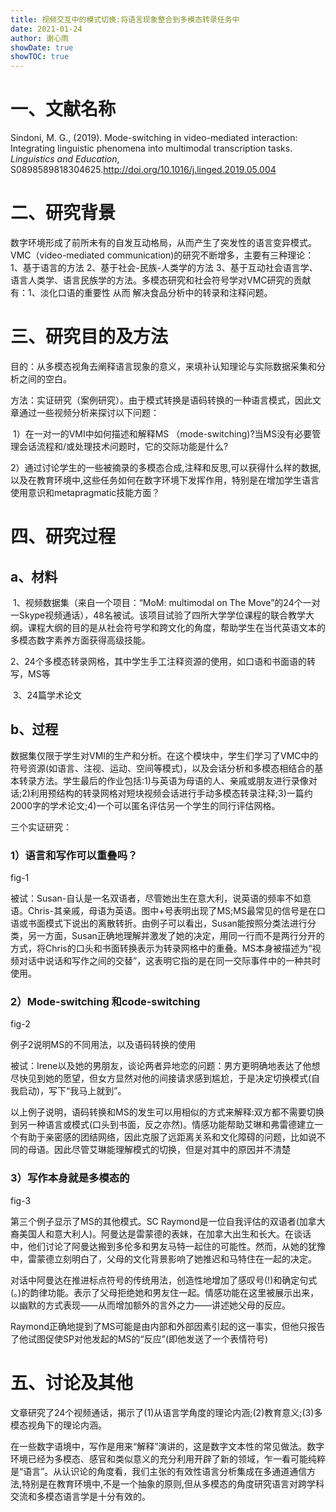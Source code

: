 ```yaml
---
title: 视频交互中的模式切换:将语言现象整合到多模态转录任务中
date: 2021-01-24
author: 谢心雨
showDate: true
showTOC: true
---
```


# 一、文献名称

Sindoni, M. G., (2019). Mode-switching in video-mediated interaction: Integrating linguistic phenomena into multimodal transcription tasks. *Linguistics and Education*,  S0898589818304625.http://doi.org/10.1016/j.linged.2019.05.004 

# 二、研究背景

​		数字环境形成了前所未有的自发互动格局，从而产生了突发性的语言变异模式。VMC（video-mediated communication)的研究不断增多，主要有三种理论：1、基于语言的方法  2、基于社会-民族-人类学的方法  3、基于互动社会语言学、语言人类学、语言民族学的方法。多模态研究和社会符号学对VMC研究的贡献有：1、淡化口语的重要性 从而 解决食品分析中的转录和注释问题。

# 三、研究目的及方法

​		目的：从多模态视角去阐释语言现象的意义，来填补认知理论与实际数据采集和分析之间的空白。

​		方法：实证研究（案例研究）。由于模式转换是语码转换的一种语言模式，因此文章通过一些视频分析来探讨以下问题：

​		1）在一对一的VMI中如何描述和解释MS （mode-switching)?当MS没有必要管理会话流程和/或处理技术问题时，它的交际功能是什么?

​		2）通过讨论学生的一些被摘录的多模态合成,注释和反思,可以获得什么样的数据,以及在教育环境中,这些任务如何在数字环境下发挥作用，特别是在增加学生语言使用意识和metapragmatic技能方面？

# 四、研究过程

## a、材料

​		1、视频数据集（来自一个项目：“MoM: multimodal on The Move”的24个一对一Skype视频通话），48名被试。该项目试验了四所大学学位课程的联合教学大纲。课程大纲的目的是从社会符号学和跨文化的角度，帮助学生在当代英语文本的多模态数字素养方面获得高级技能。

​		2、24个多模态转录网格，其中学生手工注释资源的使用，如口语和书面语的转写，MS等

​		3、24篇学术论文

## b、过程

​		数据集仅限于学生对VMI的生产和分析。在这个模块中，学生们学习了VMC中的符号资源(如语言、注视、运动、空间等模式)，以及会话分析和多模态相结合的基本转录方法。学生最后的作业包括:1)与英语为母语的人、亲戚或朋友进行录像对话;2)利用预结构的转录网格对短块视频会话进行手动多模态转录注释;3)一篇约2000字的学术论文;4)一个可以匿名评估另一个学生的同行评估网格。

   三个实证研究：

### 1）语言和写作可以重叠吗？

fig-1![]()

被试：Susan-自认是一名双语者，尽管她出生在意大利，说英语的频率不如意语。Chris-其亲戚，母语为英语。图中+号表明出现了MS;MS最常见的信号是在口语或书面模式下说出的离散转折。由例子可以看出，Susan能按照分类法进行分类，另一方面，Susan正确地理解并激发了她的决定，用同一行而不是两行分开的方式，将Chris的口头和书面转换表示为转录网格中的重叠。MS本身被描述为“视频对话中说话和写作之间的交替”，这表明它指的是在同一交际事件中的一种共时使用。

### 2）Mode-switching 和code-switching

fig-2![]()

例子2说明MS的不同用法，以及语码转换的使用

被试：Irene以及她的男朋友，谈论两者异地恋的问题：男方更明确地表达了他想尽快见到她的愿望，但女方显然对他的间接请求感到尴尬，于是决定切换模式(自我启动)，写下“我马上就到”。

以上例子说明，语码转换和MS的发生可以用相似的方式来解释:双方都不需要切换到另一种语言或模式(口头到书面，反之亦然)。情感功能帮助艾琳和弗雷德建立一个有助于亲密感的团结网络，因此克服了远距离关系和文化障碍的问题，比如说不同的母语。因此尽管艾琳能理解模式的切换，但是对其中的原因并不清楚

### 3）写作本身就是多模态的

fig-3![]()

第三个例子显示了MS的其他模式。SC Raymond是一位自我评估的双语者(加拿大裔美国人和意大利人)。阿曼达是雷蒙德的表妹，在加拿大出生和长大。在谈话中，他们讨论了阿曼达搬到多伦多和男友马特一起住的可能性。然而，从她的犹豫中，雷蒙德立刻明白了，父母的文化背景影响了她推迟和马特住在一起的决定。

对话中阿曼达在推进标点符号的传统用法，创造性地增加了感叹号(!)和确定句式(。)的韵律功能。表示了父母拒绝她和男友住一起。情感功能在这里被展示出来，以幽默的方式表现——从而增加额外的言外之力——讲述她父母的反应。

Raymond正确地提到了MS可能是由内部和外部因素引起的这一事实，但他只报告了他试图促使SP对他发起的MS的“反应”(即他发送了一个表情符号)

# 五、讨论及其他

文章研究了24个视频通话，揭示了(1)从语言学角度的理论内涵;(2)教育意义;(3)多模态视角下的理论内涵。

在一些数字语境中，写作是用来“解释”演讲的，这是数字文本性的常见做法。数字环境已经为多模态、感官和类似意义的充分利用开辟了新的领域，乍一看可能纯粹是“语言”。从认识论的角度看，我们主张的有效性语言分析集成在多通道通信方法,特别是在教育环境中,不是一个抽象的原则,但从多模态的角度研究语言对跨学科交流和多模态语言学是十分有效的。

